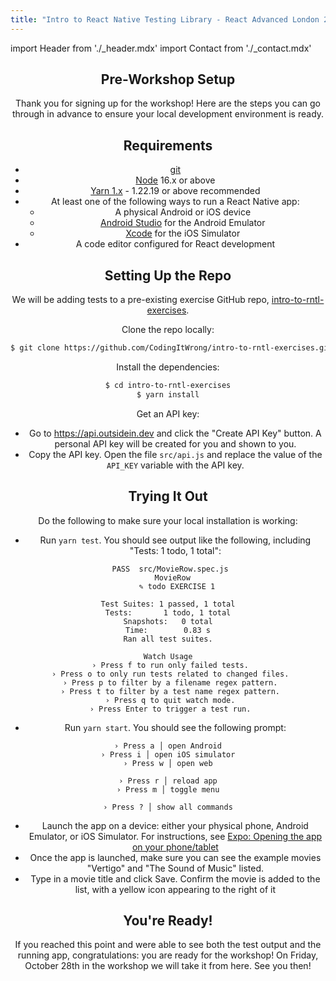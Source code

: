 ```yaml
---
title: "Intro to React Native Testing Library - React Advanced London 2022"
---
```


import Header from './_header.mdx'
import Contact from './_contact.mdx'

<Header />

## Pre-Workshop Setup

Thank you for signing up for the workshop! Here are the steps you can go through in advance to ensure your local development environment is ready.

## Requirements

- [git](https://git-scm.com/)
- [Node](https://nodejs.org/) 16.x or above
- [Yarn 1.x](https://classic.yarnpkg.com/en/docs/install) - 1.22.19 or above recommended
- At least one of the following ways to run a React Native app:
  - A physical Android or iOS device
  - [Android Studio](https://developer.android.com/studio/) for the Android Emulator
  - [Xcode](https://developer.apple.com/xcode/) for the iOS Simulator
- A code editor configured for React development

## Setting Up the Repo

We will be adding tests to a pre-existing exercise GitHub repo, [intro-to-rntl-exercises](https://github.com/CodingItWrong/intro-to-rntl-exercises).

Clone the repo locally:

```bash
$ git clone https://github.com/CodingItWrong/intro-to-rntl-exercises.git
```

Install the dependencies:

```bash
$ cd intro-to-rntl-exercises
$ yarn install
```

Get an API key:

- Go to <https://api.outsidein.dev> and click the "Create API Key" button. A personal API key will be created for you and shown to you.
- Copy the API key. Open the file `src/api.js` and replace the value of the `API_KEY` variable with the API key.

## Trying It Out

Do the following to make sure your local installation is working:

- Run `yarn test`. You should see output like the following, including "Tests: 1 todo, 1 total":

```text
 PASS  src/MovieRow.spec.js
  MovieRow
    ✎ todo EXERCISE 1

Test Suites: 1 passed, 1 total
Tests:       1 todo, 1 total
Snapshots:   0 total
Time:        0.83 s
Ran all test suites.

Watch Usage
 › Press f to run only failed tests.
 › Press o to only run tests related to changed files.
 › Press p to filter by a filename regex pattern.
 › Press t to filter by a test name regex pattern.
 › Press q to quit watch mode.
 › Press Enter to trigger a test run.
```

- Run `yarn start`. You should see the following prompt:

```
› Press a │ open Android
› Press i │ open iOS simulator
› Press w │ open web

› Press r │ reload app
› Press m │ toggle menu

› Press ? │ show all commands
```

- Launch the app on a device: either your physical phone, Android Emulator, or iOS Simulator. For instructions, see [Expo: Opening the app on your phone/tablet](https://docs.expo.dev/get-started/create-a-new-app/#opening-the-app-on-your-phonetablet)
- Once the app is launched, make sure you can see the example movies "Vertigo" and "The Sound of Music" listed.
- Type in a movie title and click Save. Confirm the movie is added to the list, with a yellow icon appearing to the right of it

## You're Ready!

If you reached this point and were able to see both the test output and the running app, congratulations: you are ready for the workshop! On Friday, October 28th in the workshop we will take it from here. See you then!

<Contact />
